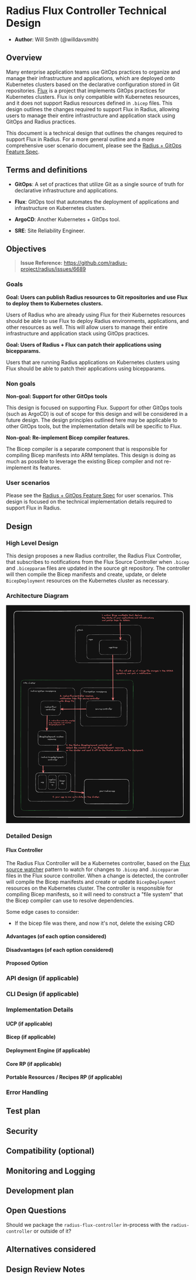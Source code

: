 # Radius Flux Controller Technical Design

* **Author**: Will Smith (@willdavsmith)

## Overview

<!--
Provide a succinct high-level description of the component or feature and 
where/how it fits in the big picture. The overview should be one to three 
paragraphs long and should be understandable by someone outside the Radius
team. Do not provide the design details in this, section - there is a
dedicated section for that later in the document.
-->

Many enterprise application teams use GitOps practices to organize and manage their infrastructure and applications, which are deployed onto Kubernetes clusters based on the declarative configuration stored in Git repositories. [Flux](https://fluxcd.io/) is a project that implements GitOps practices for Kubernetes clusters. Flux is only compatible with Kubernetes resources, and it does not support Radius resources defined in `.bicep` files. This design outlines the changes required to support Flux in Radius, allowing users to manage their entire infrastructure and application stack using GitOps and Radius practices.

This document is a technical design that outlines the changes required to support Flux in Radius. For a more general outline and a more comprehensive user scenario document, please see the [Radius + GitOps Feature Spec](https://github.com/radius-project/design-notes/blob/main/tools/2024-06-gitops-feature-spec.md).

## Terms and definitions

<!--
Include any terms, definitions, or acronyms that are used in
this design document to assist the reader. They may or may not
be part of the user-facing experience once implemented, and can
be specific to this design context.
-->

- **GitOps**: A set of practices that utilize Git as a single source of truth for declarative infrastructure and applications.

- **Flux**: GitOps tool that automates the deployment of applications and infrastructure on Kubernetes clusters.

- **ArgoCD**: Another Kubernetes + GitOps tool.

- **SRE**: Site Reliability Engineer.

## Objectives

<!--
Describe goals/non-goals and user-scenario of this feature to understand
the end-user goals.
* If the feature shares the same objectives of the existing design, link
  to the existing doc and section rather than repeat the same context.
* If the feature has a scenario, UX, or other product feature design doc,
  link it here and summarize the important parts.
-->

> **Issue Reference:** https://github.com/radius-project/radius/issues/6689

### Goals

<!--
Describe goals to define why we are doing this work, how we will make
priority decisions, and how we will determine success.
-->

**Goal: Users can publish Radius resources to Git repositories and use Flux to deploy them to Kubernetes clusters.**

Users of Radius who are already using Flux for their Kubernetes resources should be able to use Flux to deploy Radius environments, applications, and other resources as well. This will allow users to manage their entire infrastructure and application stack using GitOps practices.

**Goal: Users of Radius + Flux can patch their applications using bicepparams.**

Users that are running Radius applications on Kubernetes clusters using Flux should be able to patch their applications using bicepparams.

### Non goals

<!--
Describe non-goals to identify something that we won’t be focusing on 
immediately. We won’t be expending any effort on these matters. If there
will be follow-ups after this work, list them here. If there are things
we plan to do in the future, but are out of scope of this design, list
them here. Provide a brief explanation on why this is a non-goal.
-->

**Non-goal: Support for other GitOps tools**

This design is focused on supporting Flux. Support for other GitOps tools (such as ArgoCD) is out of scope for this design and will be considered in a future design. The design principles outlined here may be applicable to other GitOps tools, but the implementation details will be specific to Flux.

**Non-goal: Re-implement Bicep compiler features.**

The Bicep compiler is a separate component that is responsible for compiling Bicep manifests into ARM templates. This design is doing as much as possible to leverage the existing Bicep compiler and not re-implement its features.

### User scenarios

<!--
Describe the user scenarios for this design. Ensure that you define the
roles and personas in these user scenarios when it requires API design.
If you have an existing issue that describes the user scenarios, please
link to that issue instead.
-->

Please see the [Radius + GitOps Feature Spec](https://github.com/radius-project/design-notes/blob/main/tools/2024-06-gitops-feature-spec.md) for user scenarios. This design is focused on the technical implementation details required to support Flux in Radius.

## Design

### High Level Design
<!--
High level overview of the data flow and key components.

Provide a high-level description, using diagrams as appropriate, and top-level
explanations to convey the architectural/design overview. Don’t go into a lot
of details yet but provide enough information about the relationship between
these components and other components. Call out or highlight new components
that are not part of this feature (dependencies). This diagram generally
treats the components as black boxes. Provide a pointer to a more detailed
design document, if one exists. 
-->

This design proposes a new Radius controller, the Radius Flux Controller, that subscribes to notifications from the Flux Source Controller when `.bicep` and `.bicepparam` files are updated in the source git repository. The controller will then compile the Bicep manifests and create, update, or delete `BicepDeployment` resources on the Kubernetes cluster as necessary.

### Architecture Diagram
<!--
Provide a diagram of the system architecture, illustrating how different
components interact with each other in the context of this proposal.

Include separate high level architecture diagram and component specific diagrams, wherever appropriate.
-->

![Architecture Diagram](2024-09-flux-controller/architecture.png)

### Detailed Design

<!--
This section should be detailed and thorough enough that another developer
could implement your design and provide enough detail to get a high confidence
estimate of the cost to implement the feature but isn’t as detailed as the 
code. Be sure to also consider testability in your design.

For each change, give each "change" in the proposal its own section and
describe it in enough detail that someone else could implement it. Cover
ALL of the important decisions like names. Your goal is to get an agreement
to proceed with coding and PRs.

If there are alternatives you are considering please include that in the open
questions section. If the product has a layered architecture, it's good to
align these sections with the product's layers. This will help readers use
their current understanding to understand your ideas.

Discuss the rationale behind architectural choices and alternative options 
considered during the design process.
-->

#### Flux Controller

The Radius Flux Controller will be a Kubernetes controller, based on the [Flux source watcher](https://fluxcd.io/flux/gitops-toolkit/source-watcher/) pattern to watch for changes to `.bicep` and `.bicepparam` files in the Flux source controller. When a change is detected, the controller will compile the Bicep manifests and create or update `BicepDeployment` resources on the Kubernetes cluster. The controller is responsible for compiling Bicep manifests, so it will need to construct a "file system" that the Bicep compiler can use to resolve dependencies.

Some edge cases to consider:
* If the bicep file was there, and now it's not, delete the exising CRD

#### Advantages (of each option considered)
<!--
Describe what's good about this plan relative to other options. 
Provides better user experience? Does it feel easy to implement? 
Provides flexibility for future work?
-->

#### Disadvantages (of each option considered)
<!--
Describe what's not ideal about this plan. Does it lock us into a 
particular design for future changes or is it flexible if we were to 
pivot in the future. This is a good place to cover risks.
-->

#### Proposed Option
<!--
Describe the recommended option and provide reasoning behind it.
-->

### API design (if applicable)

<!--
Include if applicable – any design that changes our public REST API, CLI
arguments/commands, or Go APIs for shared components should provide this
section. Write N/A here if not applicable.
- Describe the REST APIs in detail for new resource types or updates to
  existing resource types. E.g. API Path and Sample request and response.
- Describe new commands in the CLI or changes to existing CLI commands.
- Describe the new or modified Go APIs for any shared components.
-->

### CLI Design (if applicable)
<!--
Include if applicable – any design that changes Radius CLI
arguments/commands. Write N/A here if not applicable.
- Describe new commands in the CLI or changes to existing CLI commands.
-->

### Implementation Details
<!--
High level description of updates to each component. Provide information on 
the specific sub-components that will be updated, for example, controller, processor, renderer,
recipe engine, driver, to name a few.
-->

#### UCP (if applicable)
#### Bicep (if applicable)
#### Deployment Engine (if applicable)
#### Core RP (if applicable)
#### Portable Resources / Recipes RP (if applicable)

### Error Handling
<!--
Describe the error scenarios that may occur and the corresponding recovery/error handling and user experience.
-->

## Test plan

<!--
Include the test plan to validate the features including the areas that
need functional tests.

Describe any functionality that will create new testing challenges:
- New dependencies
- External assets that tests need to access
- Features that do I/O or change OS state and are thus hard to unit test
-->

## Security

<!--
Describe any changes to the existing security model of Radius or security 
challenges of the features. For each challenge describe the security threat 
and its mitigation with this design. 

Examples include:
- Authentication 
- Storing secrets and credentials
- Using cryptography

If this feature has no new challenges or changes to the security model
then describe how the feature will use existing security features of Radius.
-->

## Compatibility (optional)

<!--
Describe potential compatibility issues with other components, such as
incompatibility with older CLIs, and include any breaking changes to
behaviors or APIs.
-->

## Monitoring and Logging

<!--
Include the list of instrumentation such as metric, log, and trace to 
diagnose this new feature. It also describes how to troubleshoot this feature
with the instrumentation. 
-->

## Development plan

<!--
Describe how you will deliver your features. This includes aligning work items
to features, scenarios, or requirements, defining what deliverable will be
checked in at each point in the product and estimating the cost of each work
item. Don’t forget to include the Unit Test and functional test in your
estimates.
-->

## Open Questions

<!--
Describe (Q&A format) the important unknowns or things you're not sure about. 
Use the discussion to answer these with experts after people digest the 
overall design.
-->

Should we package the `radius-flux-controller` in-process with the `radius-controller` or outside of it?

## Alternatives considered

<!--
Describe the alternative designs that were considered or should be considered.
Give a justification for why alternative approaches should be rejected if
possible. 
-->

## Design Review Notes

<!--
Update this section with the decisions made during the design review meeting. This should be updated before the design is merged.
-->